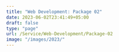 ```yaml
---
title: "Web Development: Package 02"
date: 2023-06-02T23:41:49+05:00
draft: false
type: "page"
url: /Service/Web-Development/Package-02
image: "/images/2023/"
---
```

